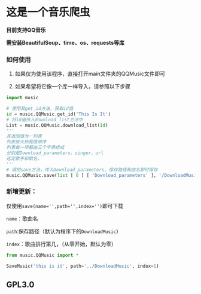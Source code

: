 # 这是一个音乐爬虫

**目前支持QQ音乐**

**需安装BeautifulSoup、time、os、requests等库**

### 如何使用

1. 如果仅为使用该程序，直接打开main文件夹的QQMusic文件即可

2. 如果希望将它像一个库一样导入，请参照以下步骤

```python
import music

# 使用其get_id方法，获取id值
id = music.QQMusic.get_id('This Is It')
# 将id值传入download_list方法中
List = music.QQMusic.download_list(id)
'''
其返回值为一列表
列表按火热程度排序
列表每一项都由三个字典组成
分别是Download_parameters、singer、url
选定歌手和歌名，
'''
# 调用save方法，传入Download_parameters、保存路径和曲名即可保存
music.QQMusic.save(list [ 0 ] [ 'Download_parameters' ], '/DownloadMusic', 'This Is It')
```

### 新增更新：

仅使用`save(name='',path='',index='')`即可下载

`name`：歌曲名

`path`:保存路径（默认为程序下的`DownloadMusic`）

`index`：歌曲排行第几，（从零开始，默认为零）

```python
from music.QQMusic import *

SaveMusic('this is it', path='../DownloadMusic', index=1)
```



## GPL3.0